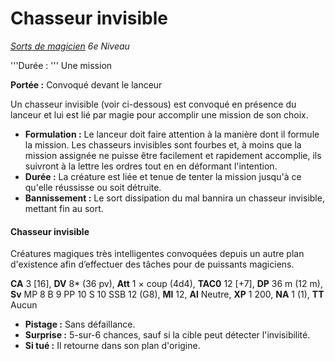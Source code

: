 # Chasseur invisible


*[Sorts de magicien](../Sorts_de_magicien.md) 6e Niveau*

'''Durée : ''' Une mission

**Portée :** Convoqué devant le lanceur

Un chasseur invisible (voir ci-dessous) est convoqué en présence du
lanceur et lui est lié par magie pour accomplir une mission de son
choix.

  - **Formulation :** Le lanceur doit faire attention à la manière dont
    il formule la mission. Les chasseurs invisibles sont fourbes et, à
    moins que la mission assignée ne puisse être facilement et
    rapidement accomplie, ils suivront à la lettre les ordres tout en en
    déformant l'intention.
  - **Durée :** La créature est liée et tenue de tenter la mission
    jusqu'à ce qu'elle réussisse ou soit détruite.
  - **Bannissement :** Le sort dissipation du mal bannira un chasseur
    invisible, mettant fin au sort.

#### Chasseur invisible

Créatures magiques très intelligentes convoquées depuis un autre plan
d'existence afin d’effectuer des tâches pour de puissants magiciens.

**CA** 3 \[16\], **DV** 8\* (36 pv), **Att** 1 × coup (4d4), **TAC0** 12
\[+7\], **DP** 36 m (12 m), **Sv** MP 8 B 9 PP 10 S 10 SSB 12 (G8),
**Ml** 12, **Al** Neutre, **XP** 1 200, **NA** 1 (1), **TT** Aucun

  - **Pistage :** Sans défaillance.
  - **Surprise :** 5-sur-6 chances, sauf si la cible peut détecter
    l'invisibilité.
  - **Si tué :** Il retourne dans son plan d'origine.
